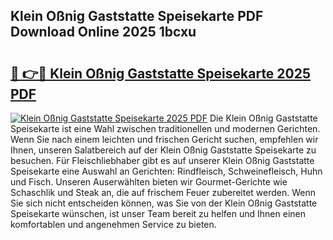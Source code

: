 ## Klein Oßnig Gaststatte Speisekarte PDF Download Online 2025 1bcxu

# <h2><a href="http://gc8g5b.nevu.top/?p=Klein+O%c3%9fnig+Gaststatte+Speisekarte">🔗 👉🔴 Klein Oßnig Gaststatte Speisekarte 2025 PDF</a></h2>

[![Klein Oßnig Gaststatte Speisekarte 2025 PDF](https://i.imgur.com/dBaPXMq.png)](http://gc8g5b.nevu.top/?p=Klein+O%c3%9fnig+Gaststatte+Speisekarte)
Die Klein Oßnig Gaststatte Speisekarte ist eine Wahl zwischen traditionellen und modernen Gerichten. Wenn Sie nach einem leichten und frischen Gericht suchen, empfehlen wir Ihnen, unseren Salatbereich auf der Klein Oßnig Gaststatte Speisekarte zu besuchen. Für Fleischliebhaber gibt es auf unserer Klein Oßnig Gaststatte Speisekarte eine Auswahl an Gerichten: Rindfleisch, Schweinefleisch, Huhn und Fisch. Unseren Auserwählten bieten wir Gourmet-Gerichte wie Schaschlik und Steak an, die auf frischem Feuer zubereitet werden. Wenn Sie sich nicht entscheiden können, was Sie von der Klein Oßnig Gaststatte Speisekarte wünschen, ist unser Team bereit zu helfen und Ihnen einen komfortablen und angenehmen Service zu bieten.
